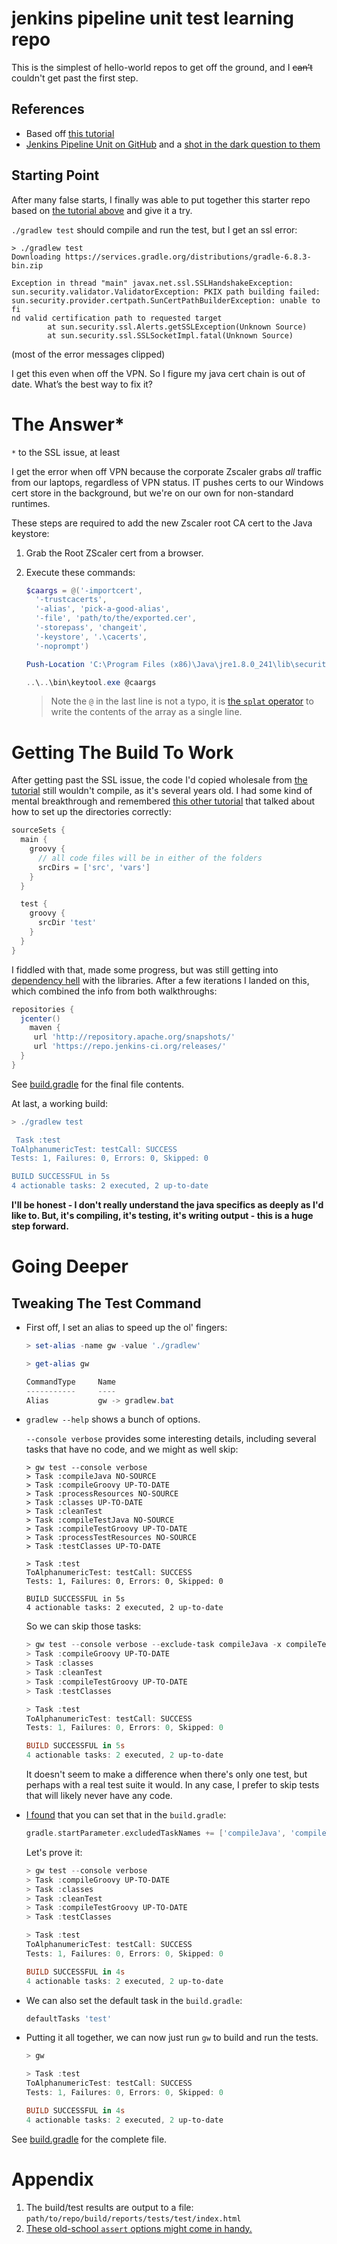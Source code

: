 # jenkins pipeline unit test learning repo

This is the simplest of hello-world repos to get off the ground, and I ~~can’t~~ couldn't get past the first step.

## References

- Based off [this tutorial][1]
- [Jenkins Pipeline Unit on GitHub][4] and a [shot in the dark question to them][5]


## Starting Point

After many false starts, I finally was able to put together this starter repo based on [the tutorial above][1] and give it a try.

`./gradlew test` should compile and run the test, but I get an ssl error:

```shell
> ./gradlew test
Downloading https://services.gradle.org/distributions/gradle-6.8.3-bin.zip

Exception in thread "main" javax.net.ssl.SSLHandshakeException: sun.security.validator.ValidatorException: PKIX path building failed: sun.security.provider.certpath.SunCertPathBuilderException: unable to fi
nd valid certification path to requested target
        at sun.security.ssl.Alerts.getSSLException(Unknown Source)
        at sun.security.ssl.SSLSocketImpl.fatal(Unknown Source)
```

(most of the error messages clipped)

I get this even when off the VPN. So I figure my java cert chain is out of date. What’s the best way to fix it?

# The Answer*
`*` to the SSL issue, at least

I get the error when off VPN because the corporate Zscaler grabs _all_ traffic from our laptops, regardless of VPN status. IT pushes certs to our Windows cert store in the background, but we're on our own for non-standard runtimes.

These steps are required to add the new Zscaler root CA cert to the Java keystore:

1. Grab the Root ZScaler cert from a browser.

2. Execute these commands:

   ```powershell
   $caargs = @('-importcert',
     '-trustcacerts',
     '-alias', 'pick-a-good-alias',
     '-file', 'path/to/the/exported.cer',
     '-storepass', 'changeit', 
     '-keystore', '.\cacerts', 
     '-noprompt')

   Push-Location 'C:\Program Files (x86)\Java\jre1.8.0_241\lib\security'   
   
   ..\..\bin\keytool.exe @caargs
   ```
  
   > Note the `@` in the last line is not a typo, it is [the `splat` operator][8] to write the contents of the array as a single line.
   
# Getting The Build To Work

After getting past the SSL issue, the code I'd copied wholesale from [the tutorial][1] still wouldn't compile, as it's several years old. I had some kind of mental breakthrough and remembered [this other tutorial][2] that talked about how to set up the directories correctly:

```gradle
sourceSets {
  main {
    groovy {
      // all code files will be in either of the folders
      srcDirs = ['src', 'vars'] 
    }
  }

  test {
    groovy {
      srcDir 'test'
    }
  }
}
```


I fiddled with that, made some progress, but was still getting into [dependency hell][6] with the libraries. After a few iterations I landed on this, which combined the info from both walkthroughs:

```gradle
repositories {
  jcenter()
    maven {
     url 'http://repository.apache.org/snapshots/'
     url 'https://repo.jenkins-ci.org/releases/'
  }
}
```

See [build.gradle](build.gradle) for the final file contents.

At last, a working build:

```gradle
> ./gradlew test

 Task :test
ToAlphanumericTest: testCall: SUCCESS
Tests: 1, Failures: 0, Errors: 0, Skipped: 0

BUILD SUCCESSFUL in 5s
4 actionable tasks: 2 executed, 2 up-to-date
```

**I'll be honest - I don't really understand the java specifics as deeply as I'd like to. But, it's compiling, it's testing, it's writing output - this is a huge step forward.**


# Going Deeper

## Tweaking The Test Command

- First off, I set an alias to speed up the ol' fingers:

  ```powershell
  > set-alias -name gw -value './gradlew'

  > get-alias gw

  CommandType     Name
  -----------     ----
  Alias           gw -> gradlew.bat
  ```

- `gradlew --help` shows a bunch of options.
  
  `--console verbose` provides some interesting details, including several tasks that have no code, and we might as well skip:

  ```shell
  > gw test --console verbose
  > Task :compileJava NO-SOURCE
  > Task :compileGroovy UP-TO-DATE
  > Task :processResources NO-SOURCE
  > Task :classes UP-TO-DATE
  > Task :cleanTest
  > Task :compileTestJava NO-SOURCE
  > Task :compileTestGroovy UP-TO-DATE
  > Task :processTestResources NO-SOURCE
  > Task :testClasses UP-TO-DATE

  > Task :test
  ToAlphanumericTest: testCall: SUCCESS
  Tests: 1, Failures: 0, Errors: 0, Skipped: 0

  BUILD SUCCESSFUL in 5s
  4 actionable tasks: 2 executed, 2 up-to-date
  ```

  So we can skip those tasks:

  ```powershell
  > gw test --console verbose --exclude-task compileJava -x compileTestJava -x processResources -x processTestResources
  > Task :compileGroovy UP-TO-DATE
  > Task :classes
  > Task :cleanTest
  > Task :compileTestGroovy UP-TO-DATE
  > Task :testClasses

  > Task :test
  ToAlphanumericTest: testCall: SUCCESS
  Tests: 1, Failures: 0, Errors: 0, Skipped: 0

  BUILD SUCCESSFUL in 5s
  4 actionable tasks: 2 executed, 2 up-to-date  
  ```

  It doesn't seem to make a difference when there's only one test, but perhaps with a real test suite it would. In any case, I prefer to skip tests that will likely never have any code.

- [I found][3] that you can set that in the `build.gradle`:

  ```gradle
  gradle.startParameter.excludedTaskNames += ['compileJava', 'compileTestJava', 'processResources', 'processTestResources']
  ```

  Let's prove it:

  ```powershell
  > gw test --console verbose
  > Task :compileGroovy UP-TO-DATE
  > Task :classes
  > Task :cleanTest
  > Task :compileTestGroovy UP-TO-DATE
  > Task :testClasses

  > Task :test
  ToAlphanumericTest: testCall: SUCCESS
  Tests: 1, Failures: 0, Errors: 0, Skipped: 0

  BUILD SUCCESSFUL in 4s
  4 actionable tasks: 2 executed, 2 up-to-date
  ```

- We can also set the default task in the `build.gradle`:

  ```gradle
  defaultTasks 'test'
  ```

- Putting it all together, we can now just run `gw` to build and run the tests.

  ```powershell
  > gw

  > Task :test
  ToAlphanumericTest: testCall: SUCCESS
  Tests: 1, Failures: 0, Errors: 0, Skipped: 0

  BUILD SUCCESSFUL in 4s
  4 actionable tasks: 2 executed, 2 up-to-date
  ```

See [build.gradle](build.gradle) for the complete file.


# Appendix

1. The build/test results are output to a file: `path/to/repo/build/reports/tests/test/index.html`
2. [These old-school `assert` options might come in handy.][7]




[1]: https://medium.com/disney-streaming/testing-jenkins-shared-libraries-4d4939406fa2
[2]: https://dev.to/kuperadrian/how-to-setup-a-unit-testable-jenkins-shared-pipeline-library-2e62
[3]: https://stackoverflow.com/questions/46916673/gradle-exclude-multiple-tasks-programmatically
[4]: https://github.com/jenkinsci/JenkinsPipelineUnit
[5]: https://github.com/jenkinsci/JenkinsPipelineUnit/issues/51
[6]: https://en.wikipedia.org/wiki/Dependency_hell
[7]: https://docs.groovy-lang.org/2.4.7/html/gapi/groovy/util/GroovyTestCase.html
[8]: https://docs.microsoft.com/en-us/powershell/module/microsoft.powershell.core/about/about_splatting?view=powershell-7.1
